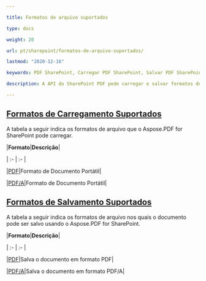 ```yaml
---

title: Formatos de arquivo suportados

type: docs

weight: 20

url: pt/sharepoint/formatos-de-arquivo-suportados/

lastmod: "2020-12-16"

keywords: PDF SharePoint, Carregar PDF SharePoint, Salvar PDF SharePoint

description: A API do SharePoint PDF pode carregar e salvar formatos de arquivo que incluem PDF e PDF/A.

---
```


## <ins>**Formatos de Carregamento Suportados**

A tabela a seguir indica os formatos de arquivo que o Aspose.PDF for SharePoint pode carregar.



|**Formato**|**Descrição**|

| :- | :- |

|[PDF](https://docs.fileformat.com/pdf/)|Formato de Documento Portátil|

|[PDF/A](https://docs.fileformat.com/pdf/a/)|Formato de Documento Portátil|

## <ins>**Formatos de Salvamento Suportados**

A tabela a seguir indica os formatos de arquivo nos quais o documento pode ser salvo usando o Aspose.PDF for SharePoint.



|**Formato**|**Descrição**|

| :- | :- |

|[PDF](https://docs.fileformat.com/pdf/)|Salva o documento em formato PDF|

|[PDF/A](https://docs.fileformat.com/pdf/a/)|Salva o documento em formato PDF/A|